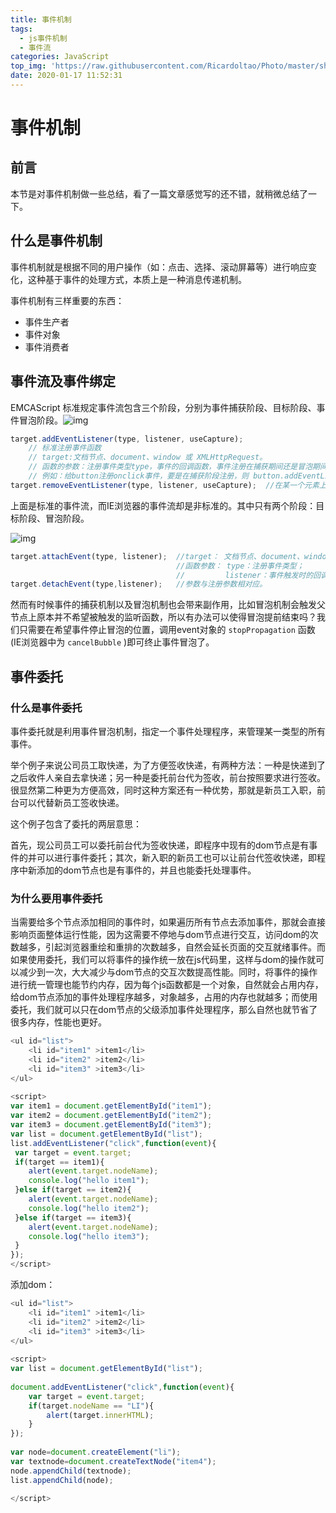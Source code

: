 ```yaml
---
title: 事件机制
tags:
  - js事件机制
  - 事件流
categories: JavaScript
top_img: 'https://raw.githubusercontent.com/Ricardoltao/Photo/master/shahadat.jpg'
date: 2020-01-17 11:52:31
---
```



# 事件机制

## 前言

本节是对事件机制做一些总结，看了一篇文章感觉写的还不错，就稍微总结了一下。



## 什么是事件机制

事件机制就是根据不同的用户操作（如：点击、选择、滚动屏幕等）进行响应变化，这种基于事件的处理方式，本质上是一种消息传递机制。

事件机制有三样重要的东西：

+ 事件生产者
+ 事件对象
+ 事件消费者



## 事件流及事件绑定

EMCAScript 标准规定事件流包含三个阶段，分别为事件捕获阶段、目标阶段、事件冒泡阶段。![img](https://user-gold-cdn.xitu.io/2017/12/21/1607805fb19b8e42?imageView2/0/w/1280/h/960/format/webp/ignore-error/1)

```js
target.addEventListener(type, listener, useCapture);  
    // 标准注册事件函数
    // target:文档节点、document、window 或 XMLHttpRequest。
    // 函数的参数：注册事件类型type，事件的回调函数，事件注册在捕获期间还是冒泡期间
    // 例如：给button注册onclick事件，要是在捕获阶段注册，则 button.addEventListener("click",function(){},true);
target.removeEventListener(type, listener, useCapture);  //在某一个元素上撤销已注册的事件。

```



上面是标准的事件流，而IE浏览器的事件流却是非标准的。其中只有两个阶段：目标阶段、冒泡阶段。

![img](https://user-gold-cdn.xitu.io/2017/12/21/1607806e0032e337?imageView2/0/w/1280/h/960/format/webp/ignore-error/1)

```js
target.attachEvent(type, listener);  //target： 文档节点、document、window 或 XMLHttpRequest。
                                     //函数参数： type：注册事件类型；
                                     //         listener：事件触发时的回调函数。
target.detachEvent(type,listener);   //参数与注册参数相对应。 


```

然而有时候事件的捕获机制以及冒泡机制也会带来副作用，比如冒泡机制会触发父节点上原本并不希望被触发的监听函数，所以有办法可以使得冒泡提前结束吗？我们只需要在希望事件停止冒泡的位置，调用event对象的 `stopPropagation` 函数(IE浏览器中为 `cancelBubble` )即可终止事件冒泡了。


## 事件委托

### 什么是事件委托

事件委托就是利用事件冒泡机制，指定一个事件处理程序，来管理某一类型的所有事件。

举个例子来说公司员工取快递，为了方便签收快递，有两种方法：一种是快递到了之后收件人亲自去拿快递；另一种是委托前台代为签收，前台按照要求进行签收。很显然第二种更为方便高效，同时这种方案还有一种优势，那就是新员工入职，前台可以代替新员工签收快递。

这个例子包含了委托的两层意思：

首先，现公司员工可以委托前台代为签收快递，即程序中现有的dom节点是有事件的并可以进行事件委托；其次，新入职的新员工也可以让前台代签收快递，即程序中新添加的dom节点也是有事件的，并且也能委托处理事件。



### 为什么要用事件委托

当需要给多个节点添加相同的事件时，如果遍历所有节点去添加事件，那就会直接影响页面整体运行性能，因为这需要不停地与dom节点进行交互，访问dom的次数越多，引起浏览器重绘和重排的次数越多，自然会延长页面的交互就绪事件。而如果使用委托，我们可以将事件的操作统一放在js代码里，这样与dom的操作就可以减少到一次，大大减少与dom节点的交互次数提高性能。同时，将事件的操作进行统一管理也能节约内存，因为每个js函数都是一个对象，自然就会占用内存，给dom节点添加的事件处理程序越多，对象越多，占用的内存也就越多；而使用委托，我们就可以只在dom节点的父级添加事件处理程序，那么自然也就节省了很多内存，性能也更好。

```js
<ul id="list">
    <li id="item1" >item1</li>
    <li id="item2" >item2</li>
    <li id="item3" >item3</li>
</ul>
  
<script>
var item1 = document.getElementById("item1");
var item2 = document.getElementById("item2");
var item3 = document.getElementById("item3");
var list = document.getElementById("list");
list.addEventListener("click",function(event){
 var target = event.target;
 if(target == item1){
    alert(event.target.nodeName);
    console.log("hello item1");
 }else if(target == item2){
    alert(event.target.nodeName);
    console.log("hello item2");
 }else if(target == item3){
    alert(event.target.nodeName);
    console.log("hello item3");
 }
});
</script>
```



添加dom：

```js
<ul id="list">
    <li id="item1" >item1</li>
    <li id="item2" >item2</li>
    <li id="item3" >item3</li>
</ul>
  
<script>
var list = document.getElementById("list");
  
document.addEventListener("click",function(event){
    var target = event.target;
    if(target.nodeName == "LI"){
        alert(target.innerHTML);
    }
});
  
var node=document.createElement("li");
var textnode=document.createTextNode("item4");
node.appendChild(textnode);
list.appendChild(node);
  
</script>
```

